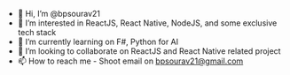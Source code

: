 - 👋 Hi, I’m @bpsourav21
- 👀 I’m interested in ReactJS, React Native, NodeJS, and some exclusive tech stack
- 🌱 I’m currently learning on F#, Python for AI
- 💞️ I’m looking to collaborate on ReactJS and  React Native related project
- 📫 How to reach me - Shoot email on bpsourav21@gmail.com

<!---
bpsourav21/bpsourav21 is a ✨ special ✨ repository because its `README.md` (this file) appears on your GitHub profile.
You can click the Preview link to take a look at your changes.
--->
